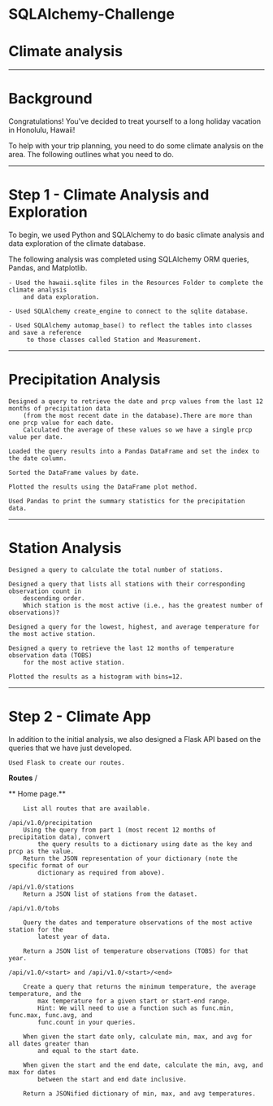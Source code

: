 # SQLAlchemy-Challenge

# Climate analysis

------- 
# Background

Congratulations! You've decided to treat yourself to a long holiday vacation in Honolulu, Hawaii! 

To help with your trip planning, you need to do some climate analysis on the area. The following outlines what you need to do.


--------
# Step 1 - Climate Analysis and Exploration

To begin, we used Python and SQLAlchemy to do basic climate analysis and data exploration of the climate database.

The following analysis was completed using SQLAlchemy ORM queries, Pandas, and Matplotlib.

    - Used the hawaii.sqlite files in the Resources Folder to complete the climate analysis 
        and data exploration.

    - Used SQLAlchemy create_engine to connect to the sqlite database.

    - Used SQLAlchemy automap_base() to reflect the tables into classes and save a reference 
         to those classes called Station and Measurement.

-------
# Precipitation Analysis

    Designed a query to retrieve the date and prcp values from the last 12 months of precipitation data 
        (from the most recent date in the database).There are more than one prcp value for each date. 
        Calculated the average of these values so we have a single prcp value per date.

    Loaded the query results into a Pandas DataFrame and set the index to the date column.

    Sorted the DataFrame values by date.

    Plotted the results using the DataFrame plot method.

    Used Pandas to print the summary statistics for the precipitation data.
    
    
-------- 
# Station Analysis

    Designed a query to calculate the total number of stations.

    Designed a query that lists all stations with their corresponding observation count in 
        descending order. 
        Which station is the most active (i.e., has the greatest number of observations)?
        
    Designed a query for the lowest, highest, and average temperature for the most active station. 

    Designed a query to retrieve the last 12 months of temperature observation data (TOBS) 
        for the most active station.

    Plotted the results as a histogram with bins=12.


--------------
# Step 2 - Climate App

In addition to the initial analysis, we also designed a Flask API based on the queries that we have just developed.

    Used Flask to create our routes.

**Routes**
    /

**        Home page.**

        List all routes that are available.

    /api/v1.0/precipitation
        Using the query from part 1 (most recent 12 months of precipitation data), convert 
            the query results to a dictionary using date as the key and prcp as the value.
        Return the JSON representation of your dictionary (note the specific format of our 
            dictionary as required from above).

    /api/v1.0/stations
        Return a JSON list of stations from the dataset.

    /api/v1.0/tobs

        Query the dates and temperature observations of the most active station for the 
            latest year of data.

        Return a JSON list of temperature observations (TOBS) for that year.

    /api/v1.0/<start> and /api/v1.0/<start>/<end>

        Create a query that returns the minimum temperature, the average temperature, and the
            max temperature for a given start or start-end range.
            Hint: We will need to use a function such as func.min, func.max, func.avg, and 
            func.count in your queries.

        When given the start date only, calculate min, max, and avg for all dates greater than 
            and equal to the start date.

        When given the start and the end date, calculate the min, avg, and max for dates 
            between the start and end date inclusive.

        Return a JSONified dictionary of min, max, and avg temperatures.

    
    
    
    
